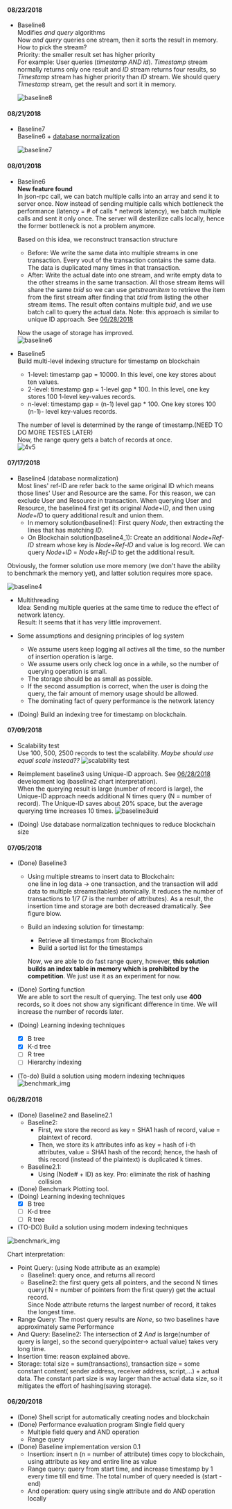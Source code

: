 #### 08/23/2018
- Baseline8  
  Modifies _and query_ algorithms  
  Now _and query_ queries one stream, then it sorts the result in memory.  
  How to pick the stream?   
  Priority: the smaller result set has higher priority  
  For example: User queries (_timestamp_ _AND_ _id_). _Timestamp_ stream
  normally returns only one result and _ID_ stream returns four results,
  so _Timestamp_ stream has higher priority than _ID_ stream. We should query
  _Timestamp_ stream, get the result and sort it in memory.

  ![baseline8](benchmark_img/baseline8.png)



#### 08/21/2018
- Baseline7  
  Baseline6 + [database normalization](#07172018)  

  ![baseline7](benchmark_img/baseline7.png)

#### 08/01/2018
- Baseline6  
  **New feature found**  
  In json-rpc call, we can batch multiple calls into an array and send it to server once.
  Now instead of sending multiple calls which bottleneck the performance (latency
  = # of calls * network latency), we batch multiple calls and sent it only
  once. The server will desterilize calls locally, hence the former bottleneck
  is not a problem anymore.  

  Based on this idea, we reconstruct transaction structure  
  - Before: We write the same data into multiple streams in one transaction.
  Every vout of the transaction contains the same data. The data is duplicated
  many times in that transaction.
  - After: Write the actual date into one stream, and write empty data to the
  other streams in the same transaction. All those stream items will share the
  same _txid_ so we can use _getstreamitem_ to retrieve the item from the first
  stream after finding that _txid_ from listing the other stream items. The result
  often contains multiple _txid_, and we use batch call to query the actual data.
  Note: this approach is similar to unique ID approach. See [06/28/2018](#06282018)  

  Now the usage of storage has improved.  
  ![baseline6](benchmark_img/baseline6.png)

- Baseline5  
  Build multi-level indexing structure for timestamp on blockchain
    - 1-level: timestamp gap = 10000. In this level, one key stores about ten
    values.
    - 2-level: timestamp gap = 1-level gap * 100. In this level, one key stores
    100 1-level key-values records.
    - n-level: timestamp gap = (n-1) level gap * 100. One key stores 100 (n-1)-
    level key-values records.    

  The number of level is determined by the range of timestamp.(NEED TO DO MORE
    TESTES LATER)  
  Now, the range query gets a batch of records at once.  
  ![4v5](benchmark_img/4v5.png)   

#### 07/17/2018
- Baseline4 (database normalization)  
    Most lines' ref-ID are refer back to the same original ID which means those
    lines' User and Resource are the same. For this reason, we can exclude User
    and Resource in transaction. When querying User and Resource, the baseline4
    first get its original *Node*+*ID*, and then using *Node*+*ID* to query additional
    result and union them.  
    - In memory solution(baseline4): First query *Node*, then extracting the lines that
    has matching *ID*.  
    - On Blockchain solution(baseline4_1): Create an additional *Node*+*Ref-ID* stream whose
    key is *Node*+*Ref-ID* and value is log record. We can query *Node*+*ID* =
    *Node*+*Ref-ID* to get the additional result.  

 Obviously, the former solution use more memory (we don't have the ability to benchmark the memory yet), and latter solution requires more space.   

 ![baseline4](benchmark_img/benchmark4.png)

- Multithreading  
Idea: Sending multiple queries at the same time to reduce the effect of network latency.  
Result: It seems that it has very little improvement.  

- Some assumptions and designing principles of log system
  - We assume users keep logging all actives all the time, so the number of
  insertion operation is large.
  - We assume users only check log once in a while, so the number of
  querying operation is small.  
  - The storage should be as small as possible.
  - If the second assumption is correct, when the user is doing the query, the
  fair amount of memory usage should be allowed.
  - The dominating fact of query performance is the network latency


- (Doing) Build an indexing tree for timestamp on blockchain.



#### 07/09/2018
- Scalability test  
Use 100, 500, 2500 records to test the scalability. _Maybe should use equal scale
instead??_
![scalability test](benchmark_img/scales.png)  

- Reimplement baseline3 using Unique-ID approach. See [06/28/2018](#06282018)
development log (baseline2 chart interpretation).   
When the querying result is large (number of record is large), the Unique-ID approach
needs additional N times query (N = number of record). The Unique-ID saves about
20% space, but the average querying time increases 10 times.
![baseline3uid](benchmark_img/benchmark3UID.png)

- (Doing) Use database normalization techniques to reduce blockchain size

#### 07/05/2018
- (Done) Baseline3  
  - Using multiple streams to insert data to Blockchain:  
one line in log data -> one transaction, and the transaction will add data to
multiple streams(tables) atomically. It reduces the number of transactions to 1/7
(7 is the number of attributes). As a result, the insertion time and storage are
both decreased dramatically. See figure blow.
  - Build an indexing solution for timestamp:  
    - Retrieve all timestamps from Blockchain
    - Build a sorted list for the timestamps  

    Now, we are able to do fast range query, however, **this solution builds an index
  table in memory which is prohibited by the competition**. We just use it as
  an experiment for now.
- (Done) Sorting function  
We are able to sort the result of querying. The test only use **400** records, so
it does not show any significant difference in time. We will increase the number
of records later.

- (Doing) Learning indexing techniques
  - [x] B tree
  - [x] K-d tree
  - [ ] R tree
  - [ ] Hierarchy indexing
- (To-do) Build a solution using modern indexing techniques
![benchmark_img](benchmark_img/benchmark3.png)  

#### 06/28/2018
* (Done) Baseline2 and Baseline2.1
  * Baseline2:
    * First, we store the record as key = SHA1 hash of record, value = plaintext of record.
    * Then, we store its k attributes info as key = hash of i-th attributes, value = SHA1 hash of the record; hence, the hash of this record (instead of the plaintext) is duplicated k times.
  * Baseline2.1:
    * Using (Node# + ID) as key. Pro: eliminate the risk of hashing collision
* (Done) Benchmark Plotting tool.
* (Doing) Learning indexing techniques
  - [x] B tree
  - [ ] K-d tree
  - [ ] R tree
* (TO-DO) Build a solution using modern indexing techniques

![benchmark_img](benchmark_img/benchmark2.png)

Chart interpretation:  
* Point Query: (using Node attribute as an example)
  * Baseline1: query once, and returns all record
  * Baseline2: the first query gets all pointers, and the second N times query( N =  number of pointers from the first query) get the actual record.    
  Since Node attribute returns the largest number of record, it takes the longest time.
* Range Query: The most query results are _None_, so two baselines have approximately same Performance  
* And Query: Baseline2: The intersection of **2** _And_ is large(number of query is large), so
the second query(pointer-> actual value) takes very long time.
* Insertion time: reason explained above.
* Storage: total size = sum(transactions), transaction size = some constant content( sender address, receiver address, script,...) + actual data. The constant part size is way larger than the actual data size, so it mitigates the effort of hashing(saving storage).



#### 06/20/2018
- (Done) Shell script for automatically creating nodes and blockchain
- (Done) Performance evaluation program Single field query
  - Multiple field query and AND operation
  - Range query
- (Done) Baseline implementation version 0.1
  - Insertion: insert n (n = number of attribute) times copy to blockchain, using attribute
  as key and entire line as value
  - Range query: query from start time, and increase timestamp by 1 every time till end time. The total number of query needed is (start - end)
  - And operation: query using single attribute and do AND operation locally
